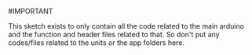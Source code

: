 #IMPORTANT

This sketch exists to only contain all the code related to the main arduino and the function and header files related to that.
So don't put any codes/files related to the units or the app folders here.
